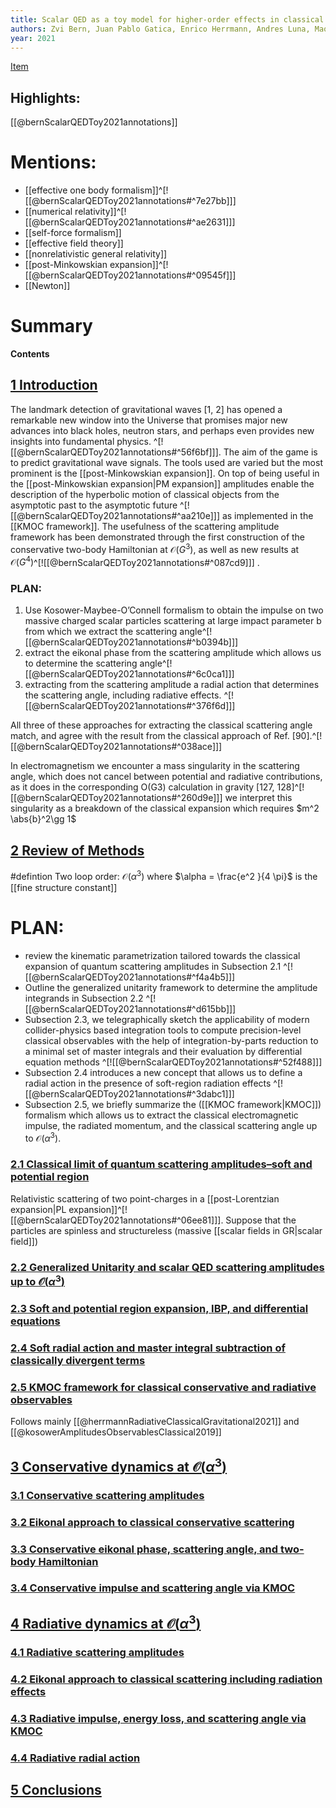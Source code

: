 ```yaml
---
title: Scalar QED as a toy model for higher-order effects in classical gravitational scattering
authors: Zvi Bern, Juan Pablo Gatica, Enrico Herrmann, Andres Luna, Mao Zeng
year: 2021
---
```

[Item](zotero://select/items/@bernScalarQEDToy2021)

## Highlights:
[[@bernScalarQEDToy2021annotations]]

# Mentions:
- [[effective one body formalism]]^[![[@bernScalarQEDToy2021annotations#^7e27bb]]]
- [[numerical relativity]]^[![[@bernScalarQEDToy2021annotations#^ae2631]]]
- [[self-force formalism]]
- [[effective field theory]]
- [[nonrelativistic general relativity]]
- [[post-Minkowskian expansion]]^[![[@bernScalarQEDToy2021annotations#^09545f]]]
- [[Newton]]

# Summary

**Contents**

##  [1 Introduction](zotero://open-pdf/0_VLMHF4E2/2)

The landmark detection of gravitational waves \[1, 2\] has opened a remarkable new window into the Universe that promises major new advances into black holes, neutron stars, and perhaps even provides new insights into fundamental physics. ^[![[@bernScalarQEDToy2021annotations#^56f6bf]]]. The aim of the game is to predict gravitational wave signals. The tools used are varied but the most prominent is the [[post-Minkowskian expansion]]. On top of being useful in the [[post-Minkowskian expansion|PM expansion]] amplitudes enable the description of the hyperbolic motion of classical objects from the asymptotic past to the asymptotic future ^[![[@bernScalarQEDToy2021annotations#^aa210e]]] as implemented in the [[KMOC framework]]. The usefulness of the scattering amplitude framework has been demonstrated through the first construction of the conservative two-body Hamiltonian at $\mathcal{O}(G^3)$, as well as new results at $\mathcal{O}(G^4)$^[![[@bernScalarQEDToy2021annotations#^087cd9]]] .

### PLAN:
1. Use Kosower-Maybee-O’Connell formalism to obtain the impulse on two massive charged scalar particles scattering at large impact parameter b from which we extract the scattering angle^[![[@bernScalarQEDToy2021annotations#^b0394b]]]
2. extract the eikonal phase from the scattering amplitude which allows us to determine the scattering angle^[![[@bernScalarQEDToy2021annotations#^6c0ca1]]]
3. extracting from the scattering amplitude a radial action that determines the scattering angle, including radiative effects. ^[![[@bernScalarQEDToy2021annotations#^376f6d]]]

All three of these approaches for extracting the classical scattering angle match, and agree with the result from the classical approach of Ref. \[90\].^[![[@bernScalarQEDToy2021annotations#^038ace]]]


In electromagnetism we encounter a mass singularity in the scattering angle, which does not cancel between potential and radiative contributions, as it does in the corresponding O(G3) calculation in gravity [127, 128]^[![[@bernScalarQEDToy2021annotations#^260d9e]]] we interpret this singularity as a breakdown of the classical expansion which requires $m^2 \abs{b}^2\gg 1$ 


##  [2 Review of Methods](zotero://open-pdf/0_VLMHF4E2/5)

#defintion Two loop order: $\mathcal{O}(\alpha^3)$ where $\alpha = \frac{e^2 }{4 \pi}$ is the [[fine structure constant]]

# PLAN:

- review the kinematic parametrization tailored towards the classical expansion of quantum scattering amplitudes in Subsection 2.1 ^[![[@bernScalarQEDToy2021annotations#^f4a4b5]]]
- Outline the generalized unitarity framework to determine the amplitude integrands in Subsection 2.2 ^[![[@bernScalarQEDToy2021annotations#^d615bb]]]
- Subsection 2.3, we telegraphically sketch the applicability of modern collider-physics based integration tools to compute precision-level classical observables with the help of integration-by-parts reduction to a minimal set of master integrals and their evaluation by differential equation methods ^[![[@bernScalarQEDToy2021annotations#^52f488]]]
- Subsection 2.4 introduces a new concept that allows us to define a radial action in the presence of soft-region radiation effects ^[![[@bernScalarQEDToy2021annotations#^3dabc1]]]
- Subsection 2.5, we briefly summarize the ([[KMOC framework|KMOC]]) formalism which allows us to extract the classical electromagnetic impulse, the radiated momentum, and the classical scattering angle up to $\mathcal{O}(\alpha^3)$.

###  [2.1 Classical limit of quantum scattering amplitudes–soft and potential region](zotero://open-pdf/0_VLMHF4E2/5)

Relativistic scattering of two point-charges in a [[post-Lorentzian expansion|PL expansion]]^[![[@bernScalarQEDToy2021annotations#^06ee81]]]. Suppose that the particles are spinless and structureless (massive [[scalar fields in GR|scalar field]])



    
###   [2.2 Generalized Unitarity and scalar QED scattering amplitudes up to $\mathcal{O}(\alpha^3)$](zotero://open-pdf/0_VLMHF4E2/7)
        
###   [2.3 Soft and potential region expansion, IBP, and differential equations](zotero://open-pdf/0_VLMHF4E2/11)
        
###   [2.4 Soft radial action and master integral subtraction of classically divergent terms](zotero://open-pdf/0_VLMHF4E2/12)
        
###  [2.5 KMOC framework for classical conservative and radiative observables](zotero://open-pdf/0_VLMHF4E2/15)

Follows mainly [[@herrmannRadiativeClassicalGravitational2021]] and [[@kosowerAmplitudesObservablesClassical2019]]




        
## [3 Conservative dynamics at $\mathcal{O}(\alpha^3)$](zotero://open-pdf/0_VLMHF4E2/20)
    
### [3.1 Conservative scattering amplitudes](zotero://open-pdf/0_VLMHF4E2/20)
        
### [3.2 Eikonal approach to classical conservative scattering](zotero://open-pdf/0_VLMHF4E2/21)
        
### [3.3 Conservative eikonal phase, scattering angle, and two-body Hamiltonian](zotero://open-pdf/0_VLMHF4E2/22)
        
###  [3.4 Conservative impulse and scattering angle via KMOC](zotero://open-pdf/0_VLMHF4E2/25)
        
## [4 Radiative dynamics at $\mathcal{O}(\alpha^3)$](zotero://open-pdf/0_VLMHF4E2/26)
    
### [4.1 Radiative scattering amplitudes](zotero://open-pdf/0_VLMHF4E2/26)
        
### [4.2 Eikonal approach to classical scattering including radiation effects](zotero://open-pdf/0_VLMHF4E2/27)
        
### [4.3 Radiative impulse, energy loss, and scattering angle via KMOC](zotero://open-pdf/0_VLMHF4E2/33)
        
### [4.4 Radiative radial action](zotero://open-pdf/0_VLMHF4E2/34)
        
##  [5 Conclusions](zotero://open-pdf/0_VLMHF4E2/35)
    



 

